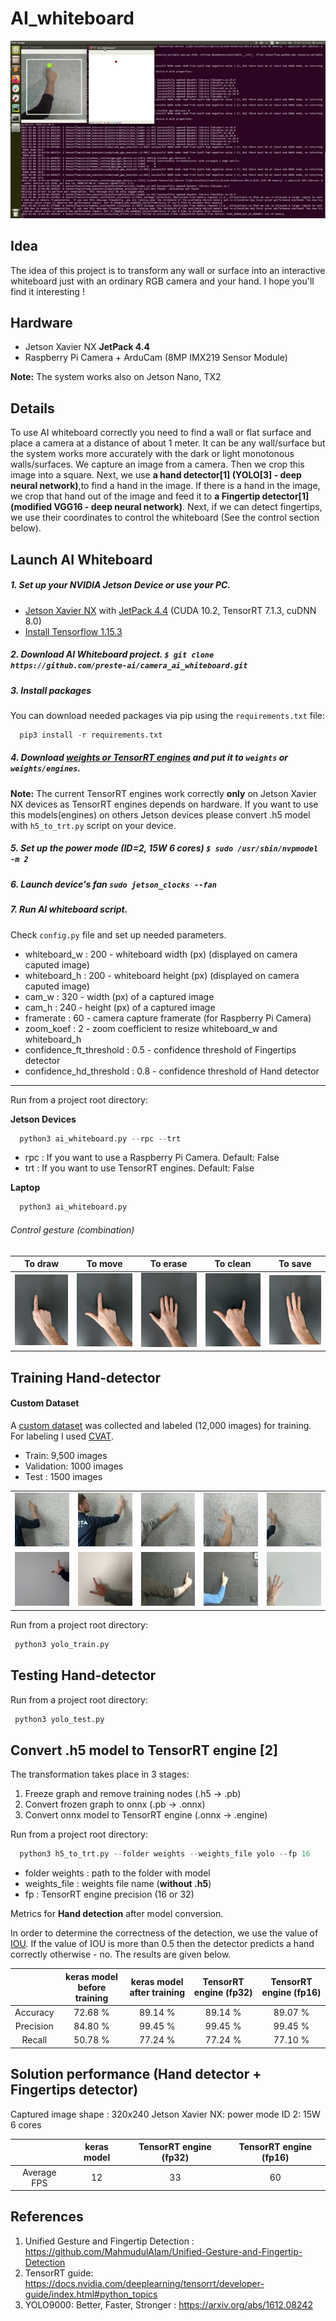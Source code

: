 # AI_whiteboard

![](images/ai_whiteboard.gif)

## Idea

The idea of this project is to transform any wall or surface into an interactive whiteboard just with an ordinary RGB camera and your hand.
I hope you'll find it interesting !

## Hardware

- Jetson Xavier NX **JetPack 4.4**
- Raspberry Pi Camera + ArduCam (8MP IMX219 Sensor Module)

**Note:** The system works also on Jetson Nano, TX2

## Details

To use AI whiteboard correctly you need to find a wall or flat surface and place a camera at a distance of about 1 meter. It can be any wall/surface but the system works more accurately with the dark or light monotonous walls/surfaces.
We capture an image from a camera. Then we crop this image into a square. Next, we use **a hand detector[1]  (YOLO[3] - deep neural network)**,to find a hand in the image. If there is a hand in the image, we crop that hand out of the image and feed it to **a Fingertip detector[1]  (modified VGG16 - deep neural network)**. Next, if we can detect fingertips, we use their coordinates to control the whiteboard (See the control section below). 

## Launch AI Whiteboard

##### 1. Set up your NVIDIA Jetson Device or use your PC.
- [Jetson Xavier NX](https://developer.nvidia.com/embedded/learn/get-started-jetson-xavier-nx-devkit) with [JetPack 4.4](https://developer.nvidia.com/jetpack-sdk-44-archive) (CUDA 10.2, TensorRT 7.1.3, cuDNN 8.0)
- [Install Tensorflow 1.15.3](https://docs.nvidia.com/deeplearning/frameworks/install-tf-jetson-platform/index.html)  

##### 2. Download AI Whiteboard project. `$ git clone https://github.com/preste-ai/camera_ai_whiteboard.git `
 
##### 3. Install packages

You can download needed packages via pip using the `requirements.txt` file:

```python
  pip3 install -r requirements.txt
```

##### 4. Download [weights or TensorRT engines](https://drive.google.com/drive/folders/1eDBqbZfoY7XJ3fYv8FEMJ5AZe_3n0sjU?usp=sharing) and put it to `weights` or `weights/engines`.

**Note:** The current TensorRT engines work correctly **only** on Jetson Xavier NX devices as TensorRT engines depends on hardware. If you want to use this models(engines) on others Jetson devices please convert .h5 model with `h5_to_trt.py` script on your device. 

##### 5. Set up the power mode (ID=2, 15W 6 cores) `$ sudo /usr/sbin/nvpmodel -m 2`

##### 6. Launch device's fan `sudo jetson_clocks --fan` 

##### 7. Run AI whiteboard script. 

Check `config.py` file and set up needed parameters.
- whiteboard_w : 200 - whiteboard width (px) (displayed on camera caputed image)
- whiteboard_h : 200 - whiteboard height (px) (displayed on camera caputed image)
- cam_w       : 320 - width (px) of a captured image 
- cam_h       : 240 - height (px) of a captured image
- framerate   : 60 - camera capture framerate (for Raspberry Pi Camera)
- zoom_koef   : 2 - zoom coefficient to resize whiteboard_w and whiteboard_h
- confidence_ft_threshold : 0.5 - confidence threshold of Fingertips detector
- confidence_hd_threshold : 0.8 - confidence threshold of Hand detector      

---
Run from a project root directory:

**Jetson Devices**
```python 
  python3 ai_whiteboard.py --rpc --trt 
```
- rpc : If you want to use a Raspberry Pi Camera. Default: False
- trt : If you want to use TensorRT engines. Default: False

**Laptop**
```python
  python3 ai_whiteboard.py 
```

###### Control gesture (combination)
| To draw | To move | To erase | To clean | To save | 
|:---------------:|:---------------:|:---------------:|:---------------:|:---------------:|
|![](images/to_paint.jpg)|![](images/to_move.jpg)|![](images/to_erase.jpg)|![](images/to_clean.jpg)|![](images/to_save.jpg)|
 

## Training Hand-detector

#### Custom Dataset

A [custom dataset](https://drive.google.com/drive/folders/1rFHtl6A4EKokuOQk-9vqvWV0WiKyRfco?usp=sharing) was collected and labeled (12,000 images) for training. For labeling I used [CVAT](https://github.com/openvinotoolkit/cvat).

- Train: 9,500 images
- Validation: 1000 images
- Test : 1500 images

|  |  |  |  |  | 
|:---------------:|:---------------:|:---------------:|:---------------:|:---------------:|
|![](images/1.jpg)|![](images/2.jpg)|![](images/3.jpg)|![](images/4.jpg)|![](images/5.jpg)|
|![](images/6.jpg)|![](images/7.jpg)|![](images/8.jpg)|![](images/9.jpg)|![](images/10.jpg)|
 

Run from a project root directory:

```python
 python3 yolo_train.py
```


## Testing Hand-detector

Run from a project root directory:

```python
 python3 yolo_test.py
```

## Convert .h5 model to TensorRT engine [2]

The transformation takes place in 3 stages:
1. Freeze graph and remove training nodes (.h5 -> .pb)
2. Convert frozen graph to onnx (.pb -> .onnx)
3. Convert onnx model to TensorRT engine (.onnx -> .engine)

Run from a project root directory:

```python
  python3 h5_to_trt.py --folder weights --weights_file yolo --fp 16
```

- folder weights : path to the folder with model
- weights_file : weights file name (**without .h5**)
- fp : TensorRT engine precision (16 or 32)

Metrics for **Hand detection** after model conversion. 

In order to determine the correctness of the detection, we use the value of [IOU](https://medium.com/towards-artificial-intelligence/understanding-iou-metric-in-object-detection-1e5532f06a76). If the value of IOU is more than 0.5 then the detector predicts a hand correctly otherwise - no. The results are given below. 


|  | keras model before training | keras model after training | TensorRT engine (fp32) | TensorRT engine (fp16) | 
|:---------------:|:---------------:|:---------------:|:---------------:|:---------------:|
| Accuracy    | 72.68 % | 89.14 % | 89.14 % | 89.07 % |
| Precision   | 84.80 % | 99.45 % | 99.45 % | 99.45 % |
| Recall      | 50.78 % | 77.24 % | 77.24 % | 77.10 % |


## Solution performance (Hand detector + Fingertips detector)

Captured image shape : 320x240
Jetson Xavier NX: power mode ID 2: 15W 6 cores

|  | keras model | TensorRT engine (fp32) | TensorRT engine (fp16) | 
|:---------------:|:---------------:|:---------------:|:---------------:|
| Average FPS | 12 | 33 | 60 |



## References
1. Unified Gesture and Fingertip Detection : https://github.com/MahmudulAlam/Unified-Gesture-and-Fingertip-Detection
2. TensorRT guide: https://docs.nvidia.com/deeplearning/tensorrt/developer-guide/index.html#python_topics
3. YOLO9000: Better, Faster, Stronger : https://arxiv.org/abs/1612.08242
